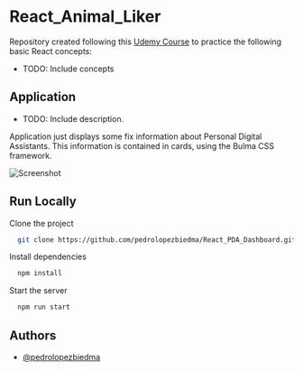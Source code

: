 # React_Animal_Liker

Repository created following this [Udemy Course](https://www.udemy.com/course/react-redux/) to practice the following basic React concepts:

- TODO: Include concepts

## Application

- TODO: Include description.

Application just displays some fix information about Personal Digital Assistants. This information is contained in cards, using the Bulma CSS framework.

![Screenshot](utils/PDA_Dashboard.png)

## Run Locally

Clone the project

```bash
  git clone https://github.com/pedrolopezbiedma/React_PDA_Dashboard.git
```

Install dependencies

```bash
  npm install
```

Start the server

```bash
  npm run start
```

## Authors

- [@pedrolopezbiedma](https://github.com/pedrolopezbiedma)
